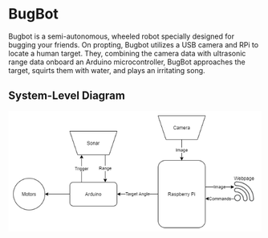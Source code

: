 # BugBot

Bugbot is a semi-autonomous, wheeled robot specially designed for bugging your friends. On propting, Bugbot utilizes a USB camera and RPi to locate a human target. They, combining the camera data with ultrasonic range data onboard an Arduino microcontroller, BugBot approaches the target, squirts them with water, and plays an irritating song.

## System-Level Diagram
![](./block_diagram.png)
